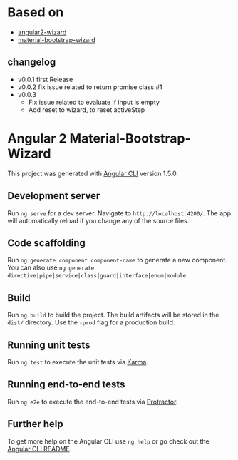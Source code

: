 # Based on
- [angular2-wizard](https://github.com/maiyaporn/angular2-wizard)
- [material-bootstrap-wizard](https://github.com/creativetimofficial/material-bootstrap-wizard)

## changelog
- v0.0.1 first Release
- v0.0.2 fix issue related to return promise class #1
- v0.0.3 
  - Fix issue related to evaluate if input is empty
  - Add reset to wizard, to reset activeStep

# Angular 2 Material-Bootstrap-Wizard

This project was generated with [Angular CLI](https://github.com/angular/angular-cli) version 1.5.0.

## Development server

Run `ng serve` for a dev server. Navigate to `http://localhost:4200/`. The app will automatically reload if you change any of the source files.

## Code scaffolding

Run `ng generate component component-name` to generate a new component. You can also use `ng generate directive|pipe|service|class|guard|interface|enum|module`.

## Build

Run `ng build` to build the project. The build artifacts will be stored in the `dist/` directory. Use the `-prod` flag for a production build.

## Running unit tests

Run `ng test` to execute the unit tests via [Karma](https://karma-runner.github.io).

## Running end-to-end tests

Run `ng e2e` to execute the end-to-end tests via [Protractor](http://www.protractortest.org/).

## Further help

To get more help on the Angular CLI use `ng help` or go check out the [Angular CLI README](https://github.com/angular/angular-cli/blob/master/README.md).
